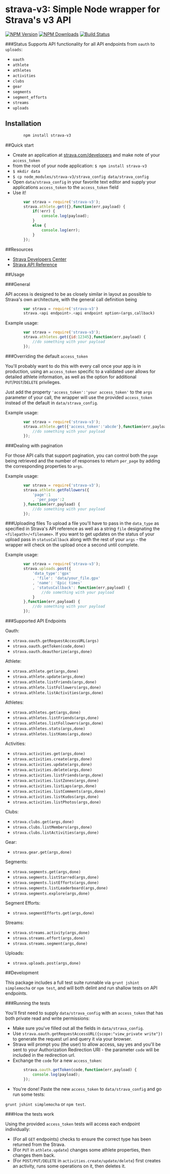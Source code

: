 
# strava-v3: Simple Node wrapper for Strava's v3 API

[![NPM Version][npm-image]][npm-url]
[![NPM Downloads][downloads-image]][downloads-url]
[![Build Status][travis-image]][travis-url]

[npm-image]: https://img.shields.io/npm/v/strava-v3.svg?style=flat
[npm-url]: https://npmjs.org/package/strava-v3
[downloads-image]: https://img.shields.io/npm/dm/strava-v3.svg?style=flat
[downloads-url]: https://npmjs.org/package/strava-v3
[travis-image]: https://travis-ci.org/UnbounDev/node-strava-v3.svg?branch=master&style=flat
[travis-url]: https://travis-ci.org/UnbounDev/node-strava-v3

###Status
Supports API functionality for all API endpoints from `oauth` to `uploads`:

* `oauth`
* `athlete`
* `athletes`
* `activities`
* `clubs`
* `gear`
* `segments`
* `segment_efforts`
* `streams`
* `uploads`

## Installation

```bash
		npm install strava-v3
```

##Quick start

* Create an application at [strava.com/developers](http://www.strava.com/developers) and make note of your `access_token`
* from the root of your node application: `$ npm install strava-v3`
* `$ mkdir data`
* `$ cp node_modules/strava-v3/strava_config data/strava_config`
* Open `data/strava_config` in your favorite text editor and supply your applications `access_token` to the `access_token` field
* Use it!

```js
		var strava = require('strava-v3');
		strava.athlete.get({},function(err,payload) {
			if(!err) {
				console.log(payload);
			}
			else {
				console.log(err);
			}
		});
```


##Resources

* [Strava Developers Center](http://www.strava.com/developers)
* [Strava API Reference](http://strava.github.io/api/)

##Usage

###General

API access is designed to be as closely similar in layout as possible to Strava's own architecture,
with the general call definition being

```js
		var strava = require('strava-v3')
		strava.<api endpoint>.<api endpoint option>(args,callback)
```

Example usage:

```js
		var strava = require('strava-v3');
		strava.athletes.get({id:12345},function(err,payload) {
			//do something with your payload
		});
```

###Overriding the default `access_token`

You'll probably want to do this with every call once your app is in production, using an `access_token` specific to a validated user allows for detailed athlete information, as well as the option for additional `PUT`/`POST`/`DELETE` privileges.

Just add the property `'access_token':'your access_token'` to the `args` parameter of your call, the wrapper will use the provided `access_token` instead of the default in `data/strava_config`.

Example usage:

```js
		var strava = require('strava-v3');
		strava.athlete.get({'access_token':'abcde'},function(err,payload) {
			//do something with your payload
		});
```

###Dealing with pagination

For those API calls that support pagination, you can control both the `page` being retrieved and the number of responses to return `per_page` by adding the corresponding properties to `args`.

Example usage:

```js
		var strava = require('strava-v3');
		strava.athlete.getFollowers({
			'page':1
			, 'per_page':2
		},function(err,payload) {
			//do something with your payload
		});
```

###Uploading files
To upload a file you'll have to pass in the `data_type` as specified in Strava's API reference as well as a string `file` designating the `<filepath>/<filename>`. If you want to get updates on the status of your upload pass in `statusCallback` along with the rest of your `args` - the wrapper will check on the upload once a second until complete.

Example usage:

```js
		var strava = require('strava-v3');
		strava.uploads.post({
			'data_type':'gpx'
			, 'file': 'data/your_file.gpx'
			, 'name': 'Epic times'
			, 'statusCallback': function(err,payload) {
				//do something with your payload
			}
		},function(err,payload) {
			//do something with your payload
		});
```

###Supported API Endpoints

Oauth:

* `strava.oauth.getRequestAccessURL(args)`
* `strava.oauth.getToken(code,done)`
* `strava.oauth.deauthorize(args,done)`

Athlete:

* `strava.athlete.get(args,done)`
* `strava.athlete.update(args,done)`
* `strava.athlete.listFriends(args,done)`
* `strava.athlete.listFollowers(args,done)`
* `strava.athlete.listActivities(args,done)`

Athletes:

* `strava.athletes.get(args,done)`
* `strava.athletes.listFriends(args,done)`
* `strava.athletes.listFollowers(args,done)`
*	`strava.athletes.stats(args,done)`
* `strava.athletes.listKoms(args,done)`

Activities:

* `strava.activities.get(args,done)`
* `strava.activities.create(args,done)`
* `strava.activities.update(args,done)`
* `strava.activities.delete(args,done)`
* `strava.activities.listFriends(args,done)`
* `strava.activities.listZones(args,done)`
* `strava.activities.listLaps(args,done)`
* `strava.activities.listComments(args,done)`
* `strava.activities.listKudos(args,done)`
* `strava.activities.listPhotos(args,done)`

Clubs:
* `strava.clubs.get(args,done)`
* `strava.clubs.listMembers(args,done)`
* `strava.clubs.listActivities(args,done)`

Gear:
* `strava.gear.get(args,done)`

Segments:
* `strava.segments.get(args,done)`
* `strava.segments.listStarred(args,done)`
* `strava.segments.listEfforts(args,done)`
* `strava.segments.listLeaderboard(args,done)`
* `strava.segments.explore(args,done)`

Segment Efforts:
* `strava.segmentEfforts.get(args,done)`

Streams:
* `strava.streams.activity(args,done)`
* `strava.streams.effort(args,done)`
* `strava.streams.segment(args,done)`

Uploads:
* `strava.uploads.post(args,done)`

##Development

This package includes a full test suite runnable via `grunt jshint simplemocha` or `npm test`,
and will both delint and run shallow tests on API endpoints.

###Running the tests

You'll first need to supply `data/strava_config` with an `access_token` that has both private read and write permissions:

* Make sure you've filled out all the fields in `data/strava_config`.
* Use `strava.oauth.getRequestAccessURL({scope:"view_private write"})` to generate the request url and query it via your browser.
* Strava will prompt you (the user) to allow access, say yes and you'll be sent to your Authorization Redirection URI - the parameter `code` will be included in the redirection url.
* Exchange the `code` for a new `access_token`:

```js
		strava.oauth.getToken(code,function(err,payload) {
			console.log(payload);
		});
```

* You're done! Paste the new `access_token` to `data/strava_config` and go run some tests:

`grunt jshint simplemocha` or `npm test`.

###How the tests work

Using the provided `access_token` tests will access each endpoint individually:

* (For all `GET` endpoints) checks to ensure the correct type has been returned from the Strava.
* (For `PUT` in `athlete.update`) changes some athlete properties, then changes them back.
* (For `POST/PUT/DELETE` in `activities.create/update/delete`) first creates an activity, runs some operations on it, then deletes it.
